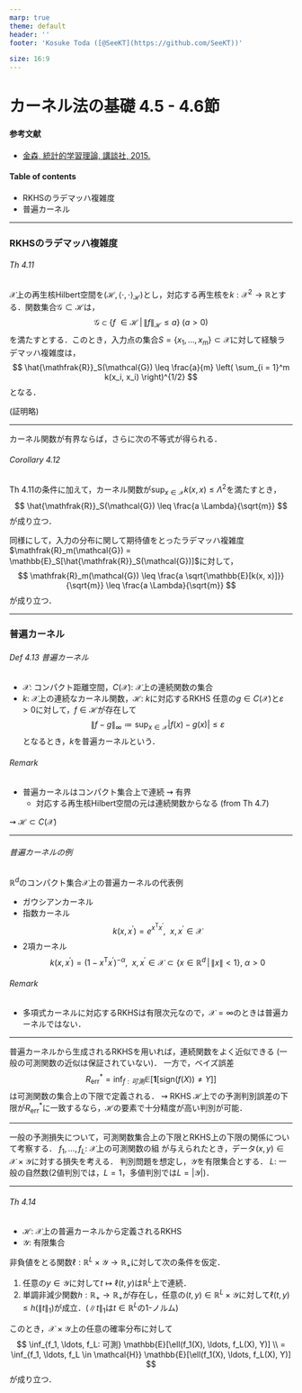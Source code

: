 ```yaml
---
marp: true
theme: default
header: ''
footer: 'Kosuke Toda ([@SeeKT](https://github.com/SeeKT))'

size: 16:9
---
```

<!-- paginate: true -->
# カーネル法の基礎 4.5 - 4.6節
#### 参考文献
- [金森, 統計的学習理論, 講談社, 2015.](https://sites.google.com/site/tokyotechkanamoritakafumilab/)
#### Table of contents
- RKHSのラデマッハ複雑度
- 普遍カーネル

---
### RKHSのラデマッハ複雑度
###### Th 4.11
$\mathcal{X}$上の再生核Hilbert空間を$(\mathcal{H}, \langle \cdot, \cdot \rangle_{\mathcal{H}})$とし，対応する再生核を$k: \mathcal{X}^2 \to \mathbb{R}$とする．関数集合$\mathcal{G} \subset \mathcal{H}$は，
$$
\mathcal{G} \subset \{f\ \in \mathcal{H} \, | \, \|f\|_{\mathcal{H}} \leq a \} \ (a > 0)
$$
を満たすとする．このとき，入力点の集合$S = \{x_1, \ldots, x_m\} \subset \mathcal{X}$に対して経験ラデマッハ複雑度は，
$$
\hat{\mathfrak{R}}_S(\mathcal{G}) \leq \frac{a}{m} \left( \sum_{i = 1}^m k(x_i, x_i) \right)^{1/2}
$$
となる．

(証明略)

---
カーネル関数が有界ならば，さらに次の不等式が得られる．

###### Corollary 4.12
Th 4.11の条件に加えて，カーネル関数が$\sup_{x \in \mathcal{X}}k(x, x) \leq \Lambda^2$を満たすとき，
$$
\hat{\mathfrak{R}}_S(\mathcal{G}) \leq \frac{a \Lambda}{\sqrt{m}}
$$
が成り立つ．

同様にして，入力の分布に関して期待値をとったラデマッハ複雑度$\mathfrak{R}_m(\mathcal{G}) = \mathbb{E}_S[\hat{\mathfrak{R}}_S(\mathcal{G})]$に対して，
$$
\mathfrak{R}_m(\mathcal{G}) \leq \frac{a \sqrt{\mathbb{E}[k(x, x)]}}{\sqrt{m}} \leq \frac{a \Lambda}{\sqrt{m}}
$$
が成り立つ．

---
### 普遍カーネル
###### Def 4.13 普遍カーネル
- $\mathcal{X}$: コンパクト距離空間，$C(\mathcal{X})$: $\mathcal{X}$上の連続関数の集合
- $k$: $\mathcal{X}$上の連続なカーネル関数，$\mathcal{H}$: $k$に対応するRKHS
任意の$g \in C(\mathcal{X})$と$\varepsilon > 0$に対して，$f \in \mathcal{H}$が存在して
$$
\|f - g\|_{\infty} \coloneqq \sup_{x \in \mathcal{X}} |f(x) - g(x)| \leq \varepsilon
$$
となるとき，$k$を普遍カーネルという．

###### Remark
- 普遍カーネルはコンパクト集合上で連続 $\rightsquigarrow$ 有界
    - 対応する再生核Hilbert空間の元は連続関数からなる (from Th 4.7)

$\rightsquigarrow$ $\mathcal{H} \subset C(\mathcal{X})$

---
###### 普遍カーネルの例
$\mathbb{R}^d$のコンパクト集合$\mathcal{X}$上の普遍カーネルの代表例
- ガウシアンカーネル
- 指数カーネル
    $$
    k(x, x^{\prime}) = e^{x^{\mathrm{T}}x^{\prime}}, \ \ x, x^{\prime} \in \mathcal{X}
    $$
- 2項カーネル
    $$
    k(x, x^{\prime}) = (1 - x^{\mathrm{T}}x^{\prime})^{-\alpha}, \ \ x, x^{\prime} \in \mathcal{X} \subset \{x \in \mathbb{R}^d \, | \, \|x\| < 1\}, \ \alpha > 0
    $$

###### Remark
- 多項式カーネルに対応するRKHSは有限次元なので，$\mathcal{X} = \infty$のときは普遍カーネルではない．

---
普遍カーネルから生成されるRKHSを用いれば，連続関数をよく近似できる (一般の可測関数の近似は保証されていない)．
一方で，ベイズ誤差
$$
R_{\mathrm{err}}^{*} = \mathrm{inf}_{f:可測} \mathbb{E}[\boldsymbol{1}[\mathrm{sign}(f(X)) \neq Y]]
$$
は可測関数の集合上の下限で定義される．
$\rightsquigarrow$ RKHS $\mathcal{H}$上での予測判別誤差の下限が$R_{\mathrm{err}}^{*}$に一致するなら，$\mathcal{H}$の要素で十分精度が高い判別が可能．

---
一般の予測損失について，可測関数集合上の下限とRKHS上の下限の関係について考察する．
$f_1, \ldots, f_L$: $\mathcal{X}$上の可測関数の組 が与えられたとき，データ$(x, y) \in \mathcal{X} \times \mathcal{Y}$に対する損失を考える．
判別問題を想定し，$\mathcal{Y}$を有限集合とする．
$L$: 一般の自然数(2値判別では，$L = 1$，多値判別では$L = |\mathcal{Y}|$)．

---

###### Th 4.14
- $\mathcal{H}$: $\mathcal{X}$上の普遍カーネルから定義されるRKHS
- $\mathcal{Y}$: 有限集合

非負値をとる関数$\ell: \mathbb{R}^L \times \mathcal{Y} \to \mathbb{R}_{+}$に対して次の条件を仮定．
1. 任意の$y \in \mathcal{Y}$に対して$t \mapsto \ell(t, y)$は$\mathbb{R}^L$上で連続．
2. 単調非減少関数$h: \mathbb{R}_{+} \to \mathbb{R}_{+}$が存在し，任意の$(t, y) \in \mathbb{R}^L \times \mathcal{Y}$に対して$\ell(t, y) \leq h(\|t\|_1)$が成立．($\|t\|_1$は$t \in \mathbb{R}^L$の1-ノルム)

このとき，$\mathcal{X} \times \mathcal{Y}$上の任意の確率分布に対して
$$
\inf_{f_1, \ldots, f_L: 可測} \mathbb{E}[\ell(f_1(X), \ldots, f_L(X), Y)] \\
= \inf_{f_1, \ldots, f_L \in \mathcal{H}} \mathbb{E}[\ell(f_1(X), \ldots, f_L(X), Y)]
$$
が成り立つ．
